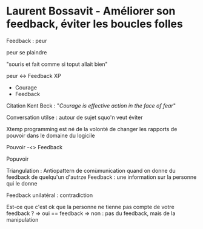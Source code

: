 

# Laurent Bossavit - Améliorer son feedback, éviter les boucles folles

[](https://www.youtube.com/@agiletourbordeaux)
Feedback : peur

peur
se plaindre 

"souris et fait comme si toput allait bien"

peur  <-> Feedback
XP
- Courage
- Feedback 

Citation Kent Beck : "*Courage is effective action in the face of fear*"

Conversation utilse :  autour de sujet squo'n veut éviter

Xtemp programming est né de la volonté de changer les rapports de pouvoir dans le domaine du logicile 

Pouvoir -<> Feedback

Popuvoir

Triangulation : Antiopattern de comùmunication quand on donne du feedback de quelqu'un d'autrze
Feedback : une information sur la personne qui le donne 

Feedback unilatéral : contradiction


Est-ce que c'est ok que la personne ne tienne pas compte de votre feedback ?
=> oui == feedback
=> non : pas du feedback, mais de la manipulation
